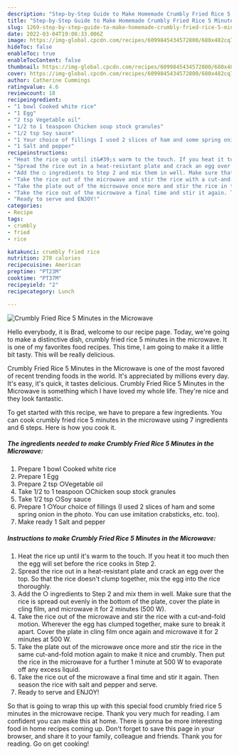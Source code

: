 ```yaml
---
description: "Step-by-Step Guide to Make Homemade Crumbly Fried Rice 5 Minutes in the Microwave"
title: "Step-by-Step Guide to Make Homemade Crumbly Fried Rice 5 Minutes in the Microwave"
slug: 1269-step-by-step-guide-to-make-homemade-crumbly-fried-rice-5-minutes-in-the-microwave
date: 2022-03-04T19:08:33.006Z
image: https://img-global.cpcdn.com/recipes/6099845434572800/680x482cq70/crumbly-fried-rice-5-minutes-in-the-microwave-recipe-main-photo.jpg
hideToc: false
enableToc: true
enableTocContent: false
thumbnail: https://img-global.cpcdn.com/recipes/6099845434572800/680x482cq70/crumbly-fried-rice-5-minutes-in-the-microwave-recipe-main-photo.jpg
cover: https://img-global.cpcdn.com/recipes/6099845434572800/680x482cq70/crumbly-fried-rice-5-minutes-in-the-microwave-recipe-main-photo.jpg
author: Catherine Cummings
ratingvalue: 4.6
reviewcount: 18
recipeingredient:
- "1 bowl Cooked white rice"
- "1 Egg"
- "2 tsp Vegetable oil"
- "1/2 to 1 teaspoon Chicken soup stock granules"
- "1/2 tsp Soy sauce"
- "1 Your choice of fillings I used 2 slices of ham and some spring onion in the photo You can use imitation crabsticks etc too"
- "1 Salt and pepper"
recipeinstructions:
- "Heat the rice up until it&#39;s warm to the touch. If you heat it too much then the egg will set before the rice cooks in Step 2."
- "Spread the rice out in a heat-resistant plate and crack an egg over the top. So that the rice doesn&#39;t clump together, mix the egg into the rice thoroughly."
- "Add the ○ ingredients to Step 2 and mix them in well. Make sure that the rice is spread out evenly in the bottom of the plate, cover the plate in cling film, and microwave it for 2 minutes (500 W)."
- "Take the rice out of the microwave and stir the rice with a cut-and-fold motion. Wherever the egg has clumped together, make sure to break it apart. Cover the plate in cling film once again and microwave it for 2 minutes at 500 W."
- "Take the plate out of the microwave once more and stir the rice in the same cut-and-fold motion again to make it nice and crumbly. Then put the rice in the microwave for a further 1 minute at 500 W to evaporate off any excess liquid."
- "Take the rice out of the microwave a final time and stir it again. Then season the rice with salt and pepper and serve."
- "Ready to serve and ENJOY!"
categories:
- Recipe
tags:
- crumbly
- fried
- rice

katakunci: crumbly fried rice 
nutrition: 278 calories
recipecuisine: American
preptime: "PT23M"
cooktime: "PT37M"
recipeyield: "2"
recipecategory: Lunch

---
```



![Crumbly Fried Rice 5 Minutes in the Microwave](https://img-global.cpcdn.com/recipes/6099845434572800/680x482cq70/crumbly-fried-rice-5-minutes-in-the-microwave-recipe-main-photo.jpg)

Hello everybody, it is Brad, welcome to our recipe page. Today, we're going to make a distinctive dish, crumbly fried rice 5 minutes in the microwave. It is one of my favorites food recipes. This time, I am going to make it a little bit tasty. This will be really delicious.



Crumbly Fried Rice 5 Minutes in the Microwave is one of the most favored of recent trending foods in the world. It's appreciated by millions every day. It's easy, it's quick, it tastes delicious. Crumbly Fried Rice 5 Minutes in the Microwave is something which I have loved my whole life. They're nice and they look fantastic.


To get started with this recipe, we have to prepare a few ingredients. You can cook crumbly fried rice 5 minutes in the microwave using 7 ingredients and 6 steps. Here is how you cook it.

<!--inarticleads1-->

##### The ingredients needed to make Crumbly Fried Rice 5 Minutes in the Microwave:

1. Prepare 1 bowl Cooked white rice
1. Prepare 1 Egg
1. Prepare 2 tsp ○Vegetable oil
1. Take 1/2 to 1 teaspoon ○Chicken soup stock granules
1. Take 1/2 tsp ○Soy sauce
1. Prepare 1 ○Your choice of fillings (I used 2 slices of ham and some spring onion in the photo. You can use imitation crabsticks, etc. too).
1. Make ready 1 Salt and pepper




<!--inarticleads2-->

##### Instructions to make Crumbly Fried Rice 5 Minutes in the Microwave:

1. Heat the rice up until it&#39;s warm to the touch. If you heat it too much then the egg will set before the rice cooks in Step 2.
1. Spread the rice out in a heat-resistant plate and crack an egg over the top. So that the rice doesn&#39;t clump together, mix the egg into the rice thoroughly.
1. Add the ○ ingredients to Step 2 and mix them in well. Make sure that the rice is spread out evenly in the bottom of the plate, cover the plate in cling film, and microwave it for 2 minutes (500 W).
1. Take the rice out of the microwave and stir the rice with a cut-and-fold motion. Wherever the egg has clumped together, make sure to break it apart. Cover the plate in cling film once again and microwave it for 2 minutes at 500 W.
1. Take the plate out of the microwave once more and stir the rice in the same cut-and-fold motion again to make it nice and crumbly. Then put the rice in the microwave for a further 1 minute at 500 W to evaporate off any excess liquid.
1. Take the rice out of the microwave a final time and stir it again. Then season the rice with salt and pepper and serve.
1. Ready to serve and ENJOY!



So that is going to wrap this up with this special food crumbly fried rice 5 minutes in the microwave recipe. Thank you very much for reading. I am confident you can make this at home. There is gonna be more interesting food in home recipes coming up. Don't forget to save this page in your browser, and share it to your family, colleague and friends. Thank you for reading. Go on get cooking!
